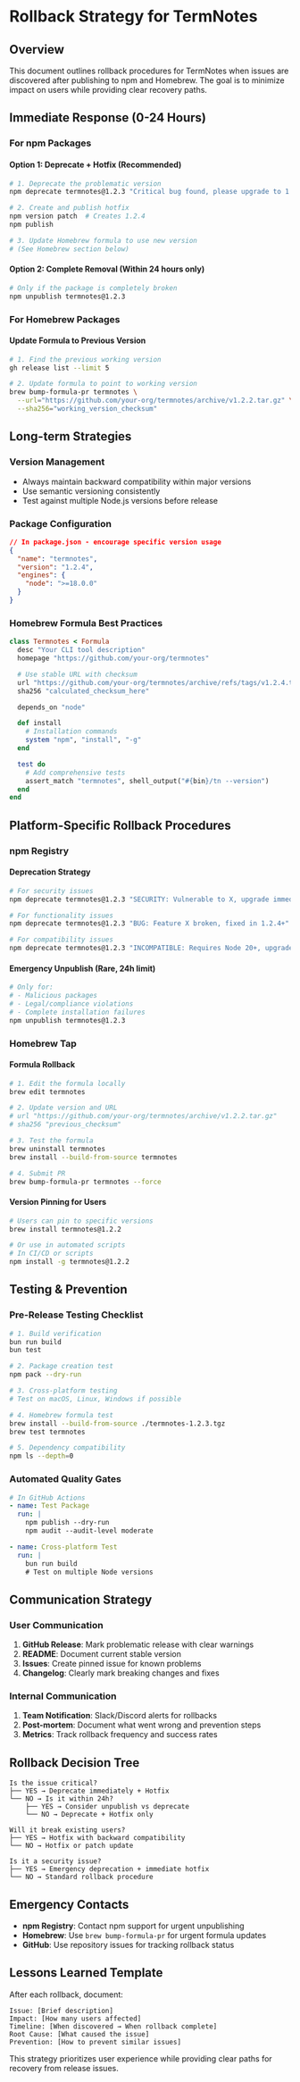 # Rollback Strategy for TermNotes

## Overview

This document outlines rollback procedures for TermNotes when issues are discovered after publishing to npm and Homebrew. The goal is to minimize impact on users while providing clear recovery paths.

## Immediate Response (0-24 Hours)

### For npm Packages

#### Option 1: Deprecate + Hotfix (Recommended)

```bash
# 1. Deprecate the problematic version
npm deprecate termnotes@1.2.3 "Critical bug found, please upgrade to 1.2.4+"

# 2. Create and publish hotfix
npm version patch  # Creates 1.2.4
npm publish

# 3. Update Homebrew formula to use new version
# (See Homebrew section below)
```

#### Option 2: Complete Removal (Within 24 hours only)

```bash
# Only if the package is completely broken
npm unpublish termnotes@1.2.3
```

### For Homebrew Packages

#### Update Formula to Previous Version

```bash
# 1. Find the previous working version
gh release list --limit 5

# 2. Update formula to point to working version
brew bump-formula-pr termnotes \
  --url="https://github.com/your-org/termnotes/archive/v1.2.2.tar.gz" \
  --sha256="working_version_checksum"
```

## Long-term Strategies

### Version Management

- Always maintain backward compatibility within major versions
- Use semantic versioning consistently
- Test against multiple Node.js versions before release

### Package Configuration

```json
// In package.json - encourage specific version usage
{
  "name": "termnotes",
  "version": "1.2.4",
  "engines": {
    "node": ">=18.0.0"
  }
}
```

### Homebrew Formula Best Practices

```ruby
class Termnotes < Formula
  desc "Your CLI tool description"
  homepage "https://github.com/your-org/termnotes"

  # Use stable URL with checksum
  url "https://github.com/your-org/termnotes/archive/refs/tags/v1.2.4.tar.gz"
  sha256 "calculated_checksum_here"

  depends_on "node"

  def install
    # Installation commands
    system "npm", "install", "-g"
  end

  test do
    # Add comprehensive tests
    assert_match "termnotes", shell_output("#{bin}/tn --version")
  end
end
```

## Platform-Specific Rollback Procedures

### npm Registry

#### Deprecation Strategy

```bash
# For security issues
npm deprecate termnotes@1.2.3 "SECURITY: Vulnerable to X, upgrade immediately to 1.2.4+"

# For functionality issues
npm deprecate termnotes@1.2.3 "BUG: Feature X broken, fixed in 1.2.4+"

# For compatibility issues
npm deprecate termnotes@1.2.3 "INCOMPATIBLE: Requires Node 20+, upgrade to 1.2.4+"
```

#### Emergency Unpublish (Rare, 24h limit)

```bash
# Only for:
# - Malicious packages
# - Legal/compliance violations
# - Complete installation failures
npm unpublish termnotes@1.2.3
```

### Homebrew Tap

#### Formula Rollback

```bash
# 1. Edit the formula locally
brew edit termnotes

# 2. Update version and URL
# url "https://github.com/your-org/termnotes/archive/v1.2.2.tar.gz"
# sha256 "previous_checksum"

# 3. Test the formula
brew uninstall termnotes
brew install --build-from-source termnotes

# 4. Submit PR
brew bump-formula-pr termnotes --force
```

#### Version Pinning for Users

```bash
# Users can pin to specific versions
brew install termnotes@1.2.2

# Or use in automated scripts
# In CI/CD or scripts
npm install -g termnotes@1.2.2
```

## Testing & Prevention

### Pre-Release Testing Checklist

```bash
# 1. Build verification
bun run build
bun test

# 2. Package creation test
npm pack --dry-run

# 3. Cross-platform testing
# Test on macOS, Linux, Windows if possible

# 4. Homebrew formula test
brew install --build-from-source ./termnotes-1.2.3.tgz
brew test termnotes

# 5. Dependency compatibility
npm ls --depth=0
```

### Automated Quality Gates

```yaml
# In GitHub Actions
- name: Test Package
  run: |
    npm publish --dry-run
    npm audit --audit-level moderate

- name: Cross-platform Test
  run: |
    bun run build
    # Test on multiple Node versions
```

## Communication Strategy

### User Communication

1. **GitHub Release**: Mark problematic release with clear warnings
2. **README**: Document current stable version
3. **Issues**: Create pinned issue for known problems
4. **Changelog**: Clearly mark breaking changes and fixes

### Internal Communication

1. **Team Notification**: Slack/Discord alerts for rollbacks
2. **Post-mortem**: Document what went wrong and prevention steps
3. **Metrics**: Track rollback frequency and success rates

## Rollback Decision Tree

```
Is the issue critical?
├── YES → Deprecate immediately + Hotfix
└── NO → Is it within 24h?
    ├── YES → Consider unpublish vs deprecate
    └── NO → Deprecate + Hotfix only

Will it break existing users?
├── YES → Hotfix with backward compatibility
└── NO → Hotfix or patch update

Is it a security issue?
├── YES → Emergency deprecation + immediate hotfix
└── NO → Standard rollback procedure
```

## Emergency Contacts

- **npm Registry**: Contact npm support for urgent unpublishing
- **Homebrew**: Use `brew bump-formula-pr` for urgent formula updates
- **GitHub**: Use repository issues for tracking rollback status

## Lessons Learned Template

After each rollback, document:

```
Issue: [Brief description]
Impact: [How many users affected]
Timeline: [When discovered → When rollback complete]
Root Cause: [What caused the issue]
Prevention: [How to prevent similar issues]
```

This strategy prioritizes user experience while providing clear paths for recovery from release issues.
